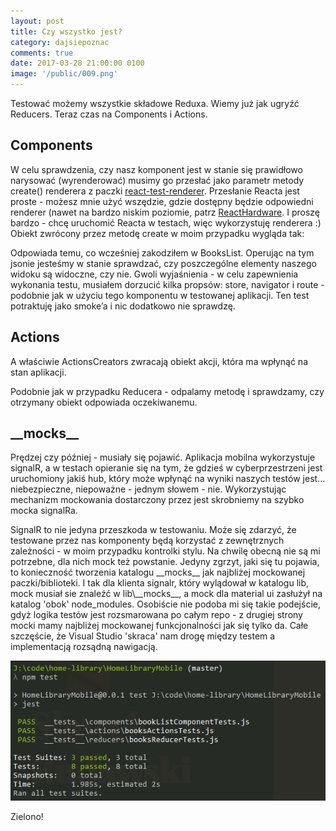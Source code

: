 ```yaml
---
layout: post
title: Czy wszystko jest?
category: dajsiepoznac
comments: true
date: 2017-03-28 21:00:00 0100
image: '/public/009.png'
---
```


Testować możemy wszystkie składowe Reduxa. Wiemy już jak ugryźć Reducers. Teraz czas na Components i Actions.

## Components
<script src="https://gist.github.com/slawciu/1c3c69605ba2feca771e923f57f4a068.js"></script>
W celu sprawdzenia, czy nasz komponent jest w stanie się prawidłowo narysować (wyrenderować) musimy go przesłać jako parametr metody create() renderera z paczki [react-test-renderer](https://www.npmjs.com/package/react-test-renderer). Przesłanie Reacta jest proste - możesz mnie użyć wszędzie, gdzie dostępny będzie odpowiedni renderer (nawet na bardzo niskim poziomie, patrz [ReactHardware](https://github.com/iamdustan/react-hardware). I proszę bardzo - chcę uruchomić Reacta w testach, więc wykorzystuję renderera :) Obiekt zwrócony przez metodę create w moim przypadku wygląda tak:
<script src="https://gist.github.com/slawciu/fca16ef13a23d921cdbc2157a3f57bce.js"></script>
Odpowiada temu, co wcześniej zakodziłem w BooksList. Operując na tym jsonie jesteśmy w stanie sprawdzać, czy poszczególne elementy naszego widoku są widoczne, czy nie. Gwoli wyjaśnienia - w celu zapewnienia wykonania testu, musiałem dorzucić kilka propsów: store, navigator i route - podobnie jak w użyciu tego komponentu w testowanej aplikacji. Ten test potraktuję jako smoke’a i nic dodatkowo nie sprawdzę.

## Actions
A właściwie ActionsCreators zwracają obiekt akcji, która ma wpłynąć na stan aplikacji. 
<script src="https://gist.github.com/slawciu/0998807fd96b7405c251aaadf6406b84.js"></script>

Podobnie jak w przypadku Reducera - odpalamy metodę i sprawdzamy, czy otrzymany obiekt odpowiada oczekiwanemu.

## \_\_mocks\_\_
Prędzej czy później - musiały się pojawić. Aplikacja mobilna wykorzystuje signalR, a w testach opieranie się na tym, że gdzieś w cyberprzestrzeni jest uruchomiony jakiś hub, który może wpłynąć na wyniki naszych testów jest... niebezpieczne, niepoważne - jednym słowem - nie. Wykorzystując mechanizm mockowania dostarczony przez jest skrobniemy na szybko mocka signalRa.

SignalR to nie jedyna przeszkoda w testowaniu. Może się zdarzyć, że testowane przez nas komponenty będą korzystać z zewnętrznych zależności - w moim przypadku kontrolki stylu. Na chwilę obecną nie są mi potrzebne, dla nich mock też powstanie. Jedyny zgrzyt, jaki się tu pojawia, to konieczność tworzenia katalogu \_\_mocks\_\_ jak najbliżej mockowanej paczki/biblioteki. I tak dla klienta signalr, który wylądował w katalogu lib, mock musiał sie znaleźć w lib\\\_\_mocks\_\_, a mock dla material ui zasłużył na katalog 'obok' node_modules. Osobiście nie podoba mi się takie podejście, gdyż logika testów jest rozsmarowana po całym repo - z drugiej strony mocki mamy najbliżej mockowanej funkcjonalności jak się tylko da. Całe szczęście, że Visual Studio 'skraca' nam drogę między testem a implementacją rozsądną nawigacją.

<img class="postImage" src="/public/009.png" />

Zielono!